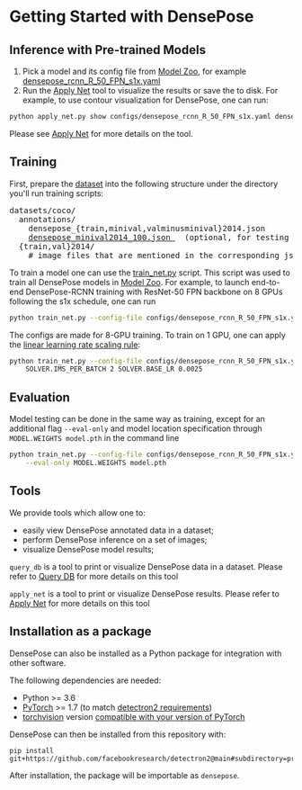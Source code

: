 # Getting Started with DensePose

## Inference with Pre-trained Models

1. Pick a model and its config file from [Model Zoo](MODEL_ZOO.md), for example [densepose_rcnn_R_50_FPN_s1x.yaml](../configs/densepose_rcnn_R_50_FPN_s1x.yaml)
2. Run the [Apply Net](TOOL_APPLY_NET.md) tool to visualize the results or save the to disk. For example, to use contour visualization for DensePose, one can run:
```bash
python apply_net.py show configs/densepose_rcnn_R_50_FPN_s1x.yaml densepose_rcnn_R_50_FPN_s1x.pkl image.jpg dp_contour,bbox --output image_densepose_contour.png
```
Please see [Apply Net](TOOL_APPLY_NET.md) for more details on the tool.

## Training

First, prepare the [dataset](http://densepose.org/#dataset) into the following structure under the directory you'll run training scripts:
<pre>
datasets/coco/
  annotations/
    densepose_{train,minival,valminusminival}2014.json
    <a href="https://dl.fbaipublicfiles.com/detectron2/densepose/densepose_minival2014_100.json">densepose_minival2014_100.json </a>  (optional, for testing only)
  {train,val}2014/
    # image files that are mentioned in the corresponding json
</pre>

To train a model one can use the [train_net.py](../train_net.py) script.
This script was used to train all DensePose models in [Model Zoo](MODEL_ZOO.md).
For example, to launch end-to-end DensePose-RCNN training with ResNet-50 FPN backbone
on 8 GPUs following the s1x schedule, one can run
```bash
python train_net.py --config-file configs/densepose_rcnn_R_50_FPN_s1x.yaml --num-gpus 8
```
The configs are made for 8-GPU training. To train on 1 GPU, one can apply the
[linear learning rate scaling rule](https://arxiv.org/abs/1706.02677):
```bash
python train_net.py --config-file configs/densepose_rcnn_R_50_FPN_s1x.yaml \
    SOLVER.IMS_PER_BATCH 2 SOLVER.BASE_LR 0.0025
```

## Evaluation

Model testing can be done in the same way as training, except for an additional flag `--eval-only` and
model location specification through `MODEL.WEIGHTS model.pth` in the command line
```bash
python train_net.py --config-file configs/densepose_rcnn_R_50_FPN_s1x.yaml \
    --eval-only MODEL.WEIGHTS model.pth
```

## Tools

We provide tools which allow one to:
 - easily view DensePose annotated data in a dataset;
 - perform DensePose inference on a set of images;
 - visualize DensePose model results;

`query_db` is a tool to print or visualize DensePose data in a dataset.
Please refer to [Query DB](TOOL_QUERY_DB.md) for more details on this tool

`apply_net` is a tool to print or visualize DensePose results.
Please refer to [Apply Net](TOOL_APPLY_NET.md) for more details on this tool


## Installation as a package

DensePose can also be installed as a Python package for integration with other software.

The following dependencies are needed:
- Python >= 3.6
- [PyTorch](https://pytorch.org/get-started/locally/#start-locally) >= 1.7 (to match [detectron2 requirements](https://detectron2.readthedocs.io/en/latest/tutorials/install.html#requirements))
- [torchvision](https://pytorch.org/vision/stable/) version [compatible with your version of PyTorch](https://github.com/pytorch/vision#installation)

DensePose can then be installed from this repository with:

```
pip install git+https://github.com/facebookresearch/detectron2@main#subdirectory=projects/DensePose
```

After installation, the package will be importable as `densepose`.
